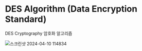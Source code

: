 # DES Algorithm (Data Encryption Standard)
DES Cryptography 암호화 알고리즘

![스크린샷 2024-04-10 114834](https://github.com/YeongJunJeong/DES_Algorithm/assets/148409243/0f702832-18c7-4c03-9cde-0f78004935f6)
